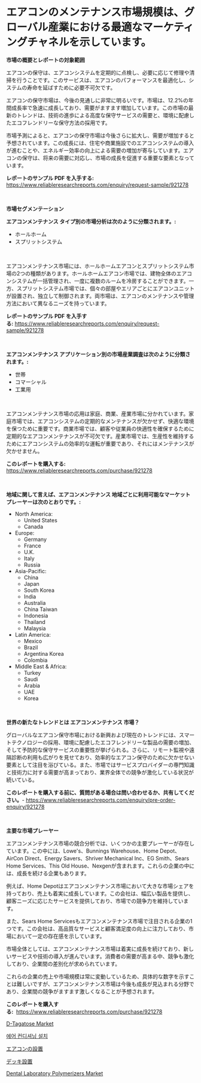 <p><h1>エアコンのメンテナンス市場規模は、グローバル産業における最適なマーケティングチャネルを示しています。</h1></p><p><strong>市場の概要とレポートの対象範囲</strong></p>
<p><p>エアコンの保守は、エアコンシステムを定期的に点検し、必要に応じて修理や清掃を行うことです。このサービスは、エアコンのパフォーマンスを最適化し、システムの寿命を延ばすために必要不可欠です。</p><p>エアコンの保守市場は、今後の見通しに非常に明るいです。市場は、12.2%の年間成長率で急速に成長しており、需要がますます増加しています。この市場の最新のトレンドは、技術の進歩による高度な保守サービスの需要と、環境に配慮したエコフレンドリーな保守方法の採用です。</p><p>市場予測によると、エアコンの保守市場は今後さらに拡大し、需要が増加すると予想されています。この成長には、住宅や商業施設でのエアコンシステムの導入が進むことや、エネルギー効率の向上による需要の増加が寄与しています。エアコンの保守は、将来の需要に対応し、市場の成長を促進する重要な要素となっています。</p></p>
<p><strong>レポートのサンプル PDF を入手する:</strong> <a href="https://www.reliableresearchreports.com/enquiry/request-sample/921278">https://www.reliableresearchreports.com/enquiry/request-sample/921278</a></p>
<p>&nbsp;</p>
<p><strong>市場セグメンテーション</strong></p>
<p><strong>エアコンメンテナンス タイプ別の市場分析は次のように分類されます。:</strong></p>
<p><ul><li>ホールホーム</li><li>スプリットシステム</li></ul></p>
<p>&nbsp;</p>
<p><p>エアコンメンテナンス市場には、ホールホームエアコンとスプリットシステム市場の2つの種類があります。ホールホームエアコン市場では、建物全体のエアコンシステムが一括管理され、一度に複数のルームを冷房することができます。一方、スプリットシステム市場では、個々の部屋やエリアごとにエアコンユニットが設置され、独立して制御されます。両市場は、エアコンのメンテナンスや管理方法において異なるニーズを持っています。</p></p>
<p><strong>レポートのサンプル PDF を入手する:</strong>&nbsp;<a href="https://www.reliableresearchreports.com/enquiry/request-sample/921278">https://www.reliableresearchreports.com/enquiry/request-sample/921278</a></p>
<p>&nbsp;</p>
<p><strong> エアコンメンテナンス アプリケーション別の市場産業調査は次のように分類されます。:</strong></p>
<p><ul><li>世帯</li><li>コマーシャル</li><li>工業用</li></ul></p>
<p>&nbsp;</p>
<p><p>エアコンメンテナンス市場の応用は家庭、商業、産業市場に分かれています。家庭市場では、エアコンシステムの定期的なメンテナンスが欠かせず、快適な環境を保つために重要です。商業市場では、顧客や従業員の快適性を確保するために定期的なエアコンメンテナンスが不可欠です。産業市場では、生産性を維持するためにエアコンシステムの効率的な運転が重要であり、それにはメンテナンスが欠かせません。</p></p>
<p><strong>このレポートを購入する:</strong>&nbsp; <a href="https://www.reliableresearchreports.com/purchase/921278">https://www.reliableresearchreports.com/purchase/921278</a></p>
<p>&nbsp;</p>
<p><strong>地域に関して言えば、エアコンメンテナンス 地域ごとに利用可能なマーケットプレーヤーは次のとおりです。:</strong></p>
<p><ul>
    <li>
        North America:
        <ul>
            <li>United States</li>
            <li>Canada</li>
        </ul>
    </li>
    <li>
        Europe:
        <ul>
            <li>Germany</li>
            <li>France</li>
            <li>U.K.</li>
            <li>Italy</li>
            <li>Russia</li>
        </ul>
    </li>
    <li>
        Asia-Pacific:
        <ul>
            <li>China</li>
            <li>Japan</li>
            <li>South Korea</li>
            <li>India</li>
            <li>Australia</li>
            <li>China Taiwan</li>
            <li>Indonesia</li>
            <li>Thailand</li>
            <li>Malaysia</li>
        </ul>
    </li>
    <li>
        Latin America:
        <ul>
            <li>Mexico</li>
            <li>Brazil</li>
            <li>Argentina Korea</li>
            <li>Colombia</li>
        </ul>
    </li>
    <li>
        Middle East & Africa:
        <ul>
            <li>Turkey</li>
            <li>Saudi</li>
            <li>Arabia</li>
            <li>UAE</li>
            <li>Korea</li>
        </ul>
    </li>
    </ul></p>
<p>&nbsp;</p>
<p><strong>世界の新たなトレンドとは エアコンメンテナンス 市場？</strong></p>
<p><p>グローバルなエアコン保守市場における新興および現在のトレンドには、スマートテクノロジーの採用、環境に配慮したエコフレンドリーな製品の需要の増加、そして予防的な保守サービスの重要性が挙げられる。さらに、リモート監視や遠隔診断の利用も広がりを見せており、効率的なエアコン保守のために欠かせない要素として注目を浴びている。また、市場ではサービスプロバイダーの専門知識と技術力に対する需要が高まっており、業界全体での競争が激化している状況が続いている。</p></p>
<p><strong>このレポートを購入する前に、質問がある場合は問い合わせるか、共有してください。</strong>- <a href="https://www.reliableresearchreports.com/enquiry/pre-order-enquiry/921278">https://www.reliableresearchreports.com/enquiry/pre-order-enquiry/921278</a></p>
<p>&nbsp;</p>
<p><strong>主要な市場プレーヤー</strong></p>
<p><p>エアコンメンテナンス市場の競合分析では、いくつかの主要プレーヤーが存在しています。この中には、Lowe's、Bunnings Warehouse、Home Depot、AirCon Direct、Energy Savers、Shriver Mechanical Inc、EG Smith、Sears Home Services、This Old House、Nexgenが含まれます。これらの企業の中には、成長を続ける企業もあります。</p><p>例えば、Home Depotはエアコンメンテナンス市場において大きな市場シェアを持っており、売上も着実に成長しています。この会社は、幅広い製品を提供し、顧客ニーズに応じたサービスを提供しており、市場での競争力を維持しています。</p><p>また、Sears Home Servicesもエアコンメンテナンス市場で注目される企業の1つです。この会社は、高品質なサービスと顧客満足度の向上に注力しており、市場において一定の存在感を示しています。</p><p>市場全体としては、エアコンメンテナンス市場は着実に成長を続けており、新しいサービスや技術の導入が進んでいます。消費者の需要が高まる中、競争も激化しており、企業間の差別化が求められています。</p><p>これらの企業の売上や市場規模は常に変動しているため、具体的な数字を示すことは難しいですが、エアコンメンテナンス市場は今後も成長が見込まれる分野であり、企業間の競争がますます激しくなることが予想されます。</p></p>
<p><strong>このレポートを購入する:</strong>&nbsp;&nbsp;<a href="https://www.reliableresearchreports.com/purchase/921278">https://www.reliableresearchreports.com/purchase/921278</a></p>
<p><p><a href="https://issuu.com/reportprime-2/docs/d-tagatose-market-size-2030.pptx">D-Tagatose Market</a></p><p><a href="https://github.com/laholand/Market-Research-Report-List-2/blob/main/1987644182093.md">에어 컨디셔닝 설치</a></p><p><a href="https://github.com/lababdou/Market-Research-Report-List-2/blob/main/1717922182098.md">エアコンの設置</a></p><p><a href="https://github.com/mohamedbakry57/Market-Research-Report-List-2/blob/main/5318015182097.md">デッキ設置</a></p><p><a href="https://issuu.com/reportprime-2/docs/dental-laboratory-polymerizers-market-size-2030.pp">Dental Laboratory Polymerizers Market</a></p></p>